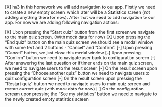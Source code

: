 <!-- [X] First homework will be dedicated to initializing our project and adding our first screen with a couple of reusable UI components. Our application is a Quiz app, in which users configure their quiz settings, then we get the required amount of questions from API and start the quiz. We also show results at the end and save user statistics locally to show them later on a separate screen. First screen, which is a quiz configuration screen should include following components:

[X] Number input for “number of questions”. Value have to be from 5 to 15 Select input for “category” 
[X] Select input for “difficulty” 
[X] Select input for “type” 
[X] Select input for “time” with values: 1m, 2m, 5m 
[X] “Start quiz” button 
[X] “See my stats” button -->

<!-- [X] ha2 in this homework we are creating a quiz results screen. This screen will after users finish their quiz, either by answering all the questions or running out of time. For now we can just put this new screen as the root screen of our application, because we don’t have navigation yet. Results screen should include following components:

[X] General result text like “Thank you for completing this quiz. Here are your results” Result in numbers of correct answers. For example “You answered 5 out of 10 questions correctly”. Quiz configuration, type, category, time and difficulty Text indicating how much time user took to answer all the questions 
[X] A button “Restart” which will restart this same quiz with same configuration from the start 
[X] A button “Choose another quiz” which will navigate the user to quiz configuration screen

For now we only focus on creating the UI part without any actual logic, we will add it later on -->


[X] ha3 In this homework we will add navigation to our app. Firstly we need to create a new empty screen, which later will be a Statistics screen (not adding anything there for now). After that we need to add navigation to our app. For now we are adding following navigation actions:

[X] Upon pressing the “Start quiz” button from the first screen we navigate to the main quiz screen. (With mock data for now) 
[X] Upon pressing the “End quiz” button on the main quiz screen we should see a modal window with some text and 2 buttons - “Cancel” and “Confirm”. 
[-] Upon pressing “Cancel” button, we just close this modal window 
[-] Upon pressing “Confirm” button we need to navigate user back to configuration screen 
[-] After answering the last question or if timer ends on the main quiz screen, we need to navigate users to the result screen 
[-] On the result screen upon pressing the “Choose another quiz” button we need to navigate users to quiz configuration screen 
[-] On the result screen upon pressing the “Restart quiz” button we need to navigate users to main quiz screen and restart current quiz (with mock data for now) 
[-] On the configuration scream upon pressing the “See my statistics” button we need to navigate to the newly created empty statistics screen